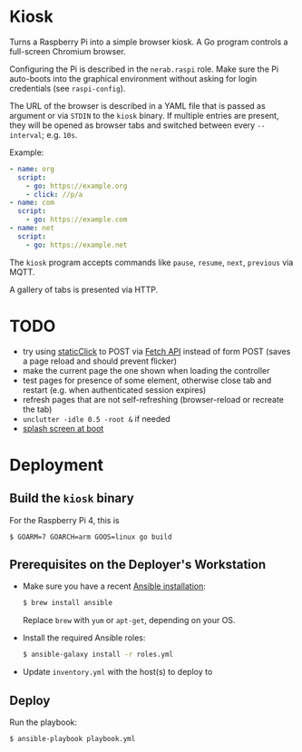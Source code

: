 # Kiosk

Turns a Raspberry Pi into a simple browser kiosk. A Go program controls a full-screen Chromium browser.

Configuring the Pi is described in the `nerab.raspi` role. Make sure the Pi auto-boots into the graphical environment without asking for login credentials (see `raspi-config`).

The URL of the browser is described in a YAML file that is passed as argument or via `STDIN` to the `kiosk` binary. If multiple entries are present, they will be opened as browser tabs and switched between every `--interval`; e.g. `10s`.

Example:

```yaml
- name: org
  script:
    - go: https://example.org
    - click: //p/a
- name: com
  script:
    - go: https://example.com
- name: net
  script:
    - go: https://example.net
```

The `kiosk` program accepts commands like `pause`, `resume`, `next`, `previous` via MQTT.

A gallery of tabs is presented via HTTP.

# TODO

- try using [staticClick](https://flickity.metafizzy.co/events.html#staticclick) to POST via [Fetch API](https://attacomsian.com/blog/xhr-post-request) instead of form POST (saves a page reload and should prevent flicker)
- make the current page the one shown when loading the controller
- test pages for presence of some element, otherwise close tab and restart (e.g. when authenticated session expires)
- refresh pages that are not self-refreshing (browser-reload or recreate the tab)
- `unclutter -idle 0.5 -root &` if needed
- [splash screen at boot](https://github.com/guysoft/FullPageOS/blob/master/src/modules/fullpageos/filesystem/root_init/etc/systemd/system/splashscreen.service)

# Deployment

## Build the `kiosk` binary

For the Raspberry Pi 4, this is

```command
$ GOARM=7 GOARCH=arm GOOS=linux go build
```

## Prerequisites on the Deployer's Workstation

* Make sure you have a recent [Ansible installation](http://docs.ansible.com/ansible/intro_installation.html):

  ```bash
  $ brew install ansible
  ```

  Replace `brew` with `yum` or `apt-get`, depending on your OS.

* Install the required Ansible roles:

  ```bash
  $ ansible-galaxy install -r roles.yml
  ```

* Update `inventory.yml` with the host(s) to deploy to

## Deploy

Run the playbook:

```bash
$ ansible-playbook playbook.yml
```
